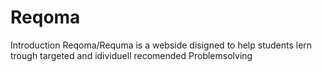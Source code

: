 # Reqoma
Introduction
Reqoma/Requma is a webside disigned to help students lern trough targeted and idividuell recomended Problemsolving

